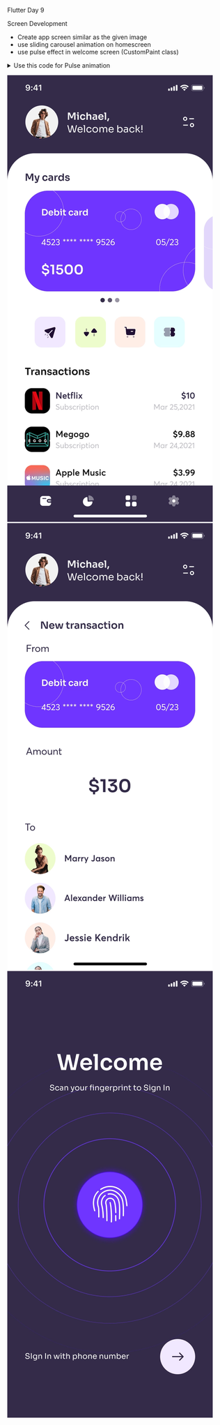 Flutter Day 9

Screen Development

- Create app screen similar as the given image
- use sliding carousel animation on homescreen
- use pulse effect in welcome screen (CustomPaint class)

<details>
<summary>Use this code for Pulse animation</summary>

```dart
AnimationController? _controller;

@override
void initState() {
  super.initState();
  _controller = new AnimationController(
    vsync: this,
  );
  _startAnimation();
}

@override
void dispose() {
  _controller!.dispose();
  super.dispose();
}

void _startAnimation() {
  _controller!.stop();
  _controller!.reset();
  _controller!.repeat(
    period: Duration(seconds: 2),
  );
}

Container(
height: MediaQuery.of(context).size.height,
width: MediaQuery.of(context).size.width,
color: Colors.black,
child: CustomPaint(
  painter: SpritePainter(_controller!),
  child: SizedBox(
    width: MediaQuery.of(context).size.width - 30,
    height: MediaQuery.of(context).size.width - 30,
  ),
),
alignment: Alignment.center,
),
```

```dart
import 'dart:math';

import 'package:flutter/material.dart';

class SpritePainter extends CustomPainter {
  final Animation<double> _animation;

  SpritePainter(this._animation) : super(repaint: _animation);

  void circle(Canvas canvas, Rect rect, double value) {
    double opacity = (1.0 - (value / 4.0)).clamp(0.0, 1.0);
    Color color = Color.fromRGBO(255, 255, 255, opacity);
    double size = rect.width / 2;
    double area = size * size;
    double radius = sqrt(area * value / 4);
    final Paint paint = Paint()
      ..color = color
      ..style = PaintingStyle.stroke
      ..strokeWidth = 1;
    canvas.drawCircle(rect.center, radius, paint);
  }

  @override
  void paint(Canvas canvas, Size size) {
    Rect rect = Rect.fromLTRB(0.0, 0.0, size.width, size.height);
    for (int wave = 3; wave >= 0; wave--) {
      circle(canvas, rect, wave + _animation.value);
    }
  }

  @override
  bool shouldRepaint(SpritePainter oldDelegate) {
    return true;
  }
}
```
</details>

![](Home.webp)
![](Swipe.webp)
![](Splash.webp)
